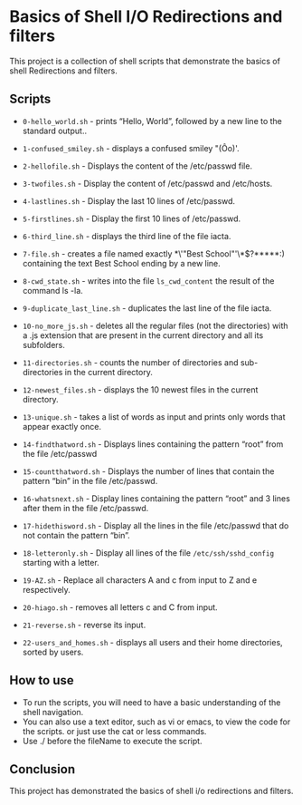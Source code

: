 # Basics of Shell I/O Redirections and filters

This project is a collection of shell scripts that demonstrate the basics of shell Redirections and filters.

## Scripts


* `0-hello_world.sh` -  prints “Hello, World”, followed by a new line to the standard output..

* `1-confused_smiley.sh` - displays a confused smiley "(Ôo)'.

* `2-hellofile.sh` - Displays the content of the /etc/passwd file.

* `3-twofiles.sh` - Display the content of /etc/passwd and /etc/hosts.

* `4-lastlines.sh` - Display the last 10 lines of /etc/passwd.

* `5-firstlines.sh` - Display the first 10 lines of /etc/passwd.

* `6-third_line.sh` - displays the third line of the file iacta.

* `7-file.sh` - creates a file named exactly \*\\'"Best School"\'\\*$\?\*\*\*\*\*:)
                containing the text Best School ending by a new line.

* `8-cwd_state.sh` - writes into the file `ls_cwd_content` the result of the command ls -la.

* `9-duplicate_last_line.sh` - duplicates the last line of the file iacta.

* `10-no_more_js.sh` - deletes all the regular files (not the directories) with a .js extension
                       that are present in the current directory and all its subfolders.

* `11-directories.sh` - counts the number of directories and sub-directories in the current directory.

* `12-newest_files.sh` - displays the 10 newest files in the current directory.

* `13-unique.sh` -  takes a list of words as input and prints only words that appear exactly once.

* `14-findthatword.sh` - Displays lines containing the pattern “root” from the file /etc/passwd

* `15-countthatword.sh` - Displays the number of lines that contain the pattern “bin” in the file /etc/passwd.

* `16-whatsnext.sh` - Display lines containing the pattern “root” and 3 lines after them in the file /etc/passwd.

* `17-hidethisword.sh` - Display all the lines in the file /etc/passwd that do not contain the pattern “bin”.

* `18-letteronly.sh` -  Display all lines of the file `/etc/ssh/sshd_config` starting with a letter.

* `19-AZ.sh` - Replace all characters A and c from input to Z and e respectively.

* `20-hiago.sh` - removes all letters c and C from input.

* `21-reverse.sh` - reverse its input.

* `22-users_and_homes.sh` - displays all users and their home directories, sorted by users.

## How to use

* To run the scripts, you will need to have a basic understanding of the shell navigation.
* You can also use a text editor, such as vi or emacs, to view the code for the scripts.
  or just use the cat or less commands.
* Use ./ before the fileName to execute the script.

## Conclusion

This project has demonstrated the basics of shell i/o redirections and filters.

